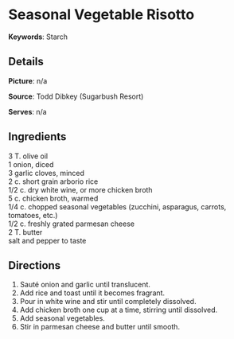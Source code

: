 # Seasonal Vegetable Risotto

__Keywords__: Starch

## Details
__Picture__: n/a

__Source__: Todd Dibkey (Sugarbush Resort)

__Serves__: n/a

## Ingredients
3 T. olive oil  
1 onion, diced  
3 garlic cloves, minced  
2 c. short grain arborio rice  
1/2 c. dry white wine, or more chicken broth  
5 c. chicken broth, warmed  
1/4 c. chopped seasonal vegetables (zucchini, asparagus, carrots, tomatoes, etc.)  
1/2 c. freshly grated parmesan cheese  
2 T. butter  
salt and pepper to taste  

## Directions
1. Saut&eacute; onion and garlic until translucent.
2. Add rice and toast until it becomes fragrant.
3. Pour in white wine and stir until completely dissolved.
4. Add chicken broth one cup at a time, stirring until dissolved.
5. Add seasonal vegetables.
6. Stir in parmesan cheese and butter until smooth.
